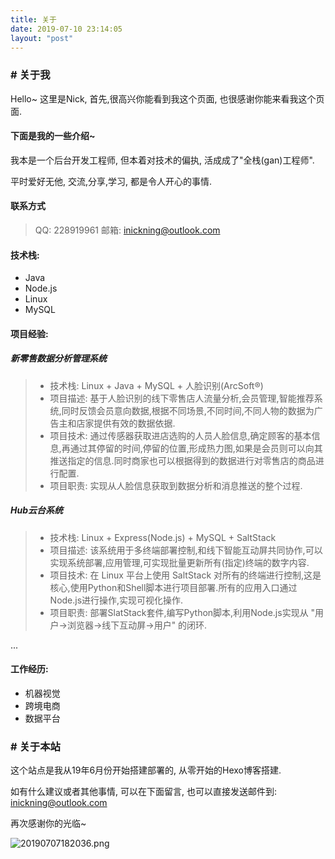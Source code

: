 ```yaml
---
title: 关于
date: 2019-07-10 23:14:05
layout: "post"
---
```


### # 关于我
Hello~ 这里是Nick,
首先,很高兴你能看到我这个页面,
也很感谢你能来看我这个页面.

#### 下面是我的一些介绍~

我本是一个后台开发工程师,
但本着对技术的偏执,
活成成了"全栈(gan)工程师".

平时爱好无他,
交流,分享,学习,
都是令人开心的事情.

#### 联系方式
> QQ: 228919961
> 邮箱: [inickning@outlook.com](mailto:inickning@outlook.com)
#### 技术栈:
  - Java
  - Node.js
  - Linux
  - MySQL


#### 项目经验:

  ##### 新零售数据分析管理系统
  >  - 技术栈: Linux + Java + MySQL + 人脸识别(ArcSoft®)
  >  - 项目描述: 基于人脸识别的线下零售店人流量分析,会员管理,智能推荐系统,同时反馈会员意向数据,根据不同场景,不同时间,不同人物的数据为广告主和店家提供有效的数据依据.
  >  - 项目技术: 通过传感器获取进店选购的人员人脸信息,确定顾客的基本信息,再通过其停留的时间,停留的位置,形成热力图,如果是会员则可以向其推送指定的信息.同时商家也可以根据得到的数据进行对零售店的商品进行配置.
  >  - 项目职责: 实现从人脸信息获取到数据分析和消息推送的整个过程.

  

  ##### Hub云台系统
  > - 技术栈: Linux + Express(Node.js) + MySQL + SaltStack
  > - 项目描述: 该系统用于多终端部署控制,和线下智能互动屏共同协作,可以实现系统部署,应用管理,可实现批量更新所有(指定)终端的数字内容.
  > - 项目技术: 在 Linux 平台上使用 SaltStack 对所有的终端进行控制,这是核心,使用Python和Shell脚本进行项目部署.所有的应用入口通过Node.js进行操作,实现可视化操作.
  > - 项目职责: 部署SlatStack套件,编写Python脚本,利用Node.js实现从 "用户->浏览器->线下互动屏->用户" 的闭环.

 ...


#### 工作经历:
  - 机器视觉
  - 跨境电商
  - 数据平台


### # 关于本站

这个站点是我从19年6月份开始搭建部署的,
从零开始的Hexo博客搭建.

如有什么建议或者其他事情,
可以在下面留言,
也可以直接发送邮件到:
[inickning@outlook.com](mailto:inickning@outlook.com)

再次感谢你的光临~

![20190707182036.png](https://inick.top/images/nick.jpg)